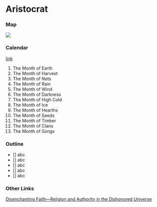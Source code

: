 # Aristocrat

### Map

<a href="https://dishonored.gamepedia.com/File:Map.jpg">
  <img src="https://dishonored.gamepedia.com/File:Map.jpg">
</a>

### Calendar

[link](https://dishonored.fandom.com/wiki/Calendar)

1. The Month of Earth
2. The Month of Harvest
3. The Month of Nets
4. The Month of Rain
5. The Month of Wind
6. The Month of Darkness
7. The Month of High Cold
8. The Month of Ice
9. The Month of Hearths
10. The Month of Seeds
11. The Month of Timber
12. The Month of Clans
13. The Month of Songs

### Outline

- [] abc
- [] abc
- [] abc
- [] abc
- [] abc

### Other Links

[Disenchanting Faith—Religion and Authority in the Dishonored Universe](https://www.mdpi.com/2077-1444/9/5/146/htm)